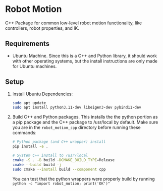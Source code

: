 # Robot Motion
C++ Package for common low-level robot motion functionality, like controllers, robot properties, and IK.

## Requirements
* Ubuntu Machine. Since this is a C++ and Python library, it should work with other operating systems, but the install instructions are only made for Ubuntu machines.

## Setup
1. Install Ubuntu Dependencies:
    ```bash
    sudo apt update
    sudo apt install python3.11-dev libeigen3-dev pybind11-dev
    ```

2. Build C++ and Python packages. This installs the the python portion as a pip package and the C++ package to /usr/local by default. Make sure you are in the `robot_motion_cpp` directory before running these commands:

    ```bash
    # Python package (and C++ wrapper) install
    pip install -e .        
    
    # System C++ install to /usr/local
    cmake -S . -B build -DCMAKE_BUILD_TYPE=Release
    cmake --build build -j
    sudo cmake --install build --component cpp   
    ```


    You can test that the python wrappers were properly build by running `python -c "import robot_motion; print('OK')"`




